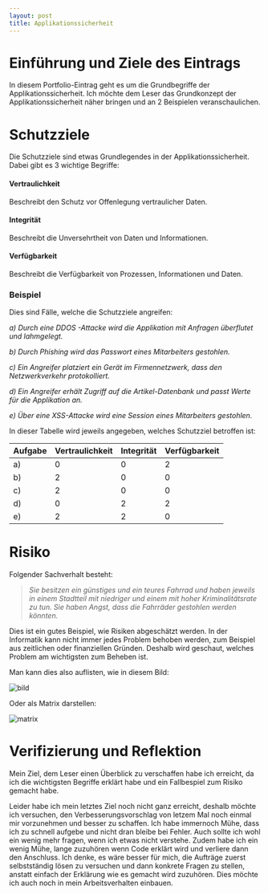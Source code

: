 ```yaml
---
layout: post
title: Applikationssicherheit
---
```


# Einführung und Ziele des Eintrags #

In diesem Portfolio-Eintrag geht es um die Grundbegriffe der Applikationssicherheit. Ich möchte dem Leser das Grundkonzept der Applikationssicherheit näher bringen und an 2 Beispielen veranschaulichen.

# Schutzziele #
Die Schutzziele sind etwas Grundlegendes in der Applikationssicherheit. Dabei gibt es 3 wichtige Begriffe:

#### Vertraulichkeit ####
Beschreibt den Schutz vor Offenlegung vertraulicher Daten.
#### Integrität ####
Beschreibt die Unversehrtheit von Daten und Informationen.
#### Verfügbarkeit ####
Beschreibt die Verfügbarkeit von Prozessen, Informationen und Daten.

### Beispiel ###
Dies sind Fälle, welche die Schutzziele angreifen:

*a) Durch eine DDOS -Attacke wird die Applikation mit Anfragen überflutet und lahmgelegt.*

*b) Durch Phishing wird das Passwort eines Mitarbeiters gestohlen.*

*c) Ein Angreifer platziert ein Gerät im Firmennetzwerk, dass den Netzwerkverkehr protokolliert.*

*d) Ein Angreifer erhält Zugriff auf die Artikel-Datenbank und passt Werte für die Applikation an.*

*e) Über eine XSS-Attacke wird eine Session eines Mitarbeiters gestohlen.*

In dieser Tabelle wird jeweils angegeben, welches Schutzziel betroffen ist:


|     Aufgabe    |     Vertraulichkeit    |     Integrität    |     Verfügbarkeit    |
|----------------|------------------------|-------------------|----------------------|
|     a)         |     0                  |     0             |     2                |
|     b)         |     2                  |     0             |     0                |
|     c)         |     2                  |     0             |     0                |
|     d)         |     0                  |     2             |     2                |
|     e)         |     2                  |     2             |     0                |


# Risiko #
Folgender Sachverhalt besteht:

>*Sie besitzen ein günstiges und ein teures Fahrrad und haben jeweils in einem Stadtteil mit niedriger und einem mit hoher Kriminalitätsrate zu tun. Sie haben Angst, dass die Fahrräder gestohlen werden könnten.*

Dies ist ein gutes Beispiel, wie Risiken abgeschätzt werden. In der Informatik kann nicht immer jedes Problem behoben werden, zum Beispiel aus zeitlichen oder finanziellen Gründen. Deshalb wird geschaut, welches Problem am wichtigsten zum Beheben ist.

Man kann dies also auflisten, wie in diesem Bild:

![bild](https://user-images.githubusercontent.com/54060230/143895572-2dd6bc60-b9c7-41ce-8cc0-9d9fb90b93aa.png)

Oder als Matrix darstellen:

![matrix](https://user-images.githubusercontent.com/54060230/143895432-c68c60c5-d238-46cd-986b-6a0233d8b85d.png)


# Verifizierung und Reflektion #
Mein Ziel, dem Leser einen Überblick zu verschaffen habe ich erreicht, da ich die wichtigsten Begriffe erklärt habe und ein Fallbespiel zum Risiko gemacht habe.

Leider habe ich mein letztes Ziel noch nicht ganz erreicht, deshalb möchte ich versuchen, den Verbesserungsvorschlag von letzem Mal noch einmal mir vorzunehmen und besser zu schaffen. Ich habe immernoch Mühe, dass ich zu schnell aufgebe und nicht dran bleibe bei Fehler. Auch sollte ich wohl ein wenig mehr fragen, wenn ich etwas nicht verstehe. Zudem habe ich ein wenig Mühe, lange zuzuhören wenn Code erklärt wird und verliere dann den Anschluss. Ich denke, es wäre besser für mich, die Aufträge zuerst selbstständig lösen zu versuchen und dann konkrete Fragen zu stellen, anstatt einfach der Erklärung wie es gemacht wird zuzuhören. Dies möchte ich auch noch in mein Arbeitsverhalten einbauen.
